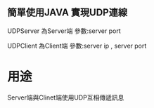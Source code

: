 ## 簡單使用JAVA 實現UDP連線

UDPServer 為Server端 參數:server port

UDPClient 為Client端 參數:server ip , server port

# 用途
Server端與Clinet端使用UDP互相傳遞訊息